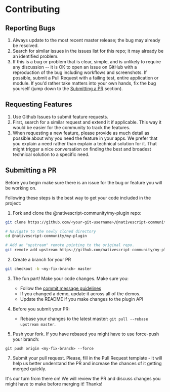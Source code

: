 # Contributing

## Reporting Bugs

1. Always update to the most recent master release; the bug may already be resolved.
2. Search for similar issues in the issues list for this repo; it may already be an identified problem.
3. If this is a bug or problem that is clear, simple, and is unlikely to require any discussion -- it is OK to open an issue on GitHub with a reproduction of the bug including workflows and screenshots. If possible, submit a Pull Request with a failing test, entire application or module. If you'd rather take matters into your own hands, fix the bug yourself (jump down to the [Submitting a PR](#submitting-a-pr) section).

## Requesting Features

1. Use Github Issues to submit feature requests.
2. First, search for a similar request and extend it if applicable. This way it would be easier for the community to track the features.
3. When requesting a new feature, please provide as much detail as possible about why you need the feature in your apps. We prefer that you explain a need rather than explain a technical solution for it. That might trigger a nice conversation on finding the best and broadest technical solution to a specific need.

## Submitting a PR

Before you begin make sure there is an issue for the bug or feature you will be working on.

Following these steps is the best way to get your code included in the project:

1. Fork and clone the @nativescript-community/my-plugin repo:

```bash
git clone https://github.com/<your-git-username>/@nativescript-community/my-plugin.git

# Navigate to the newly cloned directory
cd @nativescript-community/my-plugin

# Add an "upstream" remote pointing to the original repo.
git remote add upstream https://github.com/nativescript-community/my-plugin.git
```

2. Create a branch for your PR

```bash
git checkout -b <my-fix-branch> master
```

3. The fun part! Make your code changes. Make sure you:

    - Follow the [commit message guidelines](https://www.conventionalcommits.org/en/v1.0.0/)
    - If you changed a demo, update it across all of the demos.
    - Update the README if you make changes to the plugin API

4. Before you submit your PR:

    - Rebase your changes to the latest master: `git pull --rebase upstream master`.

5. Push your fork. If you have rebased you might have to use force-push your branch:

```
git push origin <my-fix-branch> --force
```

7. Submit your pull request. Please, fill in the Pull Request template - it will help us better understand the PR and increase the chances of it getting merged quickly.

It's our turn from there on! We will review the PR and discuss changes you might have to make before merging it! Thanks!
